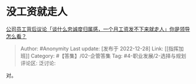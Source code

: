 # 没工资就走人
[公司员工背后议论「谈什么忠诚度归属感，一个月工资发不下来就走人」你是领导怎么看？](https://www.zhihu.com/question/574758698/answer/2818851477)

> Author: #Anonymity
> Last update: [发布于 2022-12-28]
> Link: [[指挥加班]]
> Category: #【答集】/02-企管答集
> Tag: #4-职业发展/2-选择与规划
> 评论区:
> 泛讨论:

对。
